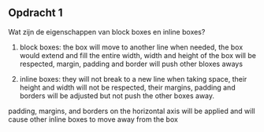 ## Opdracht 1
Wat zijn de eigenschappen van block boxes en inline boxes?



1. block boxes: the box will move to another line when needed, the box would extend and fill the entire width, width and height of the box will be respected, margin, padding and border will push other bloxes aways

2. inline boxes: they will not break to a new line when taking space, their height and width will not be respected, their margins, padding and borders will be adjusted but not push the other boxes away.

padding, margins, and borders on the horizontal axis will be applied and will cause other inline boxes to move away from the box
